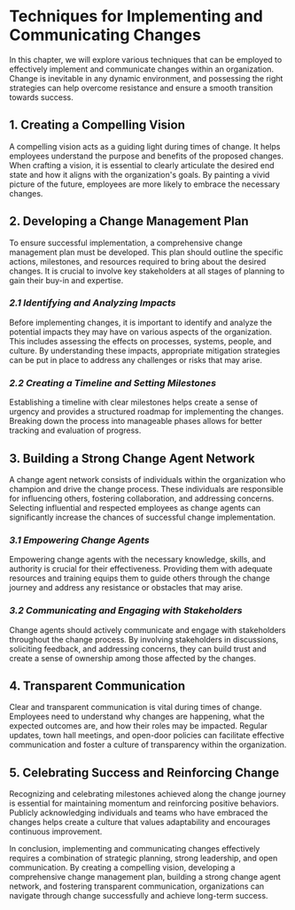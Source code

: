 Techniques for Implementing and Communicating Changes
================================================================

In this chapter, we will explore various techniques that can be employed to effectively implement and communicate changes within an organization. Change is inevitable in any dynamic environment, and possessing the right strategies can help overcome resistance and ensure a smooth transition towards success.

**1. Creating a Compelling Vision**
-----------------------------------

A compelling vision acts as a guiding light during times of change. It helps employees understand the purpose and benefits of the proposed changes. When crafting a vision, it is essential to clearly articulate the desired end state and how it aligns with the organization's goals. By painting a vivid picture of the future, employees are more likely to embrace the necessary changes.

**2. Developing a Change Management Plan**
------------------------------------------

To ensure successful implementation, a comprehensive change management plan must be developed. This plan should outline the specific actions, milestones, and resources required to bring about the desired changes. It is crucial to involve key stakeholders at all stages of planning to gain their buy-in and expertise.

### *2.1 Identifying and Analyzing Impacts*

Before implementing changes, it is important to identify and analyze the potential impacts they may have on various aspects of the organization. This includes assessing the effects on processes, systems, people, and culture. By understanding these impacts, appropriate mitigation strategies can be put in place to address any challenges or risks that may arise.

### *2.2 Creating a Timeline and Setting Milestones*

Establishing a timeline with clear milestones helps create a sense of urgency and provides a structured roadmap for implementing the changes. Breaking down the process into manageable phases allows for better tracking and evaluation of progress.

**3. Building a Strong Change Agent Network**
---------------------------------------------

A change agent network consists of individuals within the organization who champion and drive the change process. These individuals are responsible for influencing others, fostering collaboration, and addressing concerns. Selecting influential and respected employees as change agents can significantly increase the chances of successful change implementation.

### *3.1 Empowering Change Agents*

Empowering change agents with the necessary knowledge, skills, and authority is crucial for their effectiveness. Providing them with adequate resources and training equips them to guide others through the change journey and address any resistance or obstacles that may arise.

### *3.2 Communicating and Engaging with Stakeholders*

Change agents should actively communicate and engage with stakeholders throughout the change process. By involving stakeholders in discussions, soliciting feedback, and addressing concerns, they can build trust and create a sense of ownership among those affected by the changes.

**4. Transparent Communication**
--------------------------------

Clear and transparent communication is vital during times of change. Employees need to understand why changes are happening, what the expected outcomes are, and how their roles may be impacted. Regular updates, town hall meetings, and open-door policies can facilitate effective communication and foster a culture of transparency within the organization.

**5. Celebrating Success and Reinforcing Change**
-------------------------------------------------

Recognizing and celebrating milestones achieved along the change journey is essential for maintaining momentum and reinforcing positive behaviors. Publicly acknowledging individuals and teams who have embraced the changes helps create a culture that values adaptability and encourages continuous improvement.

In conclusion, implementing and communicating changes effectively requires a combination of strategic planning, strong leadership, and open communication. By creating a compelling vision, developing a comprehensive change management plan, building a strong change agent network, and fostering transparent communication, organizations can navigate through change successfully and achieve long-term success.
